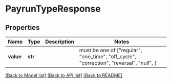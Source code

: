 # PayrunTypeResponse


## Properties
Name | Type | Description | Notes
------------ | ------------- | ------------- | -------------
**value** | **str** |  |  must be one of ["regular", "one_time", "off_cycle", "correction", "reversal", "null", ]

[[Back to Model list]](../README.md#documentation-for-models) [[Back to API list]](../README.md#documentation-for-api-endpoints) [[Back to README]](../README.md)


